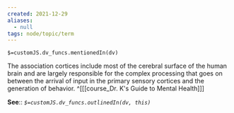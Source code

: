 ```yaml
---
created: 2021-12-29 
aliases:
  - null
tags: node/topic/term
---
```

`$=customJS.dv_funcs.mentionedIn(dv)`

The association cortices include most of the cerebral surface of the human brain and are largely responsible for the complex processing that goes on between the arrival of input in the primary sensory cortices and the generation of behavior.
 ^[[[course_Dr. K's Guide to Mental Health]]]

**See**::
*`$=customJS.dv_funcs.outlinedIn(dv, this)`*